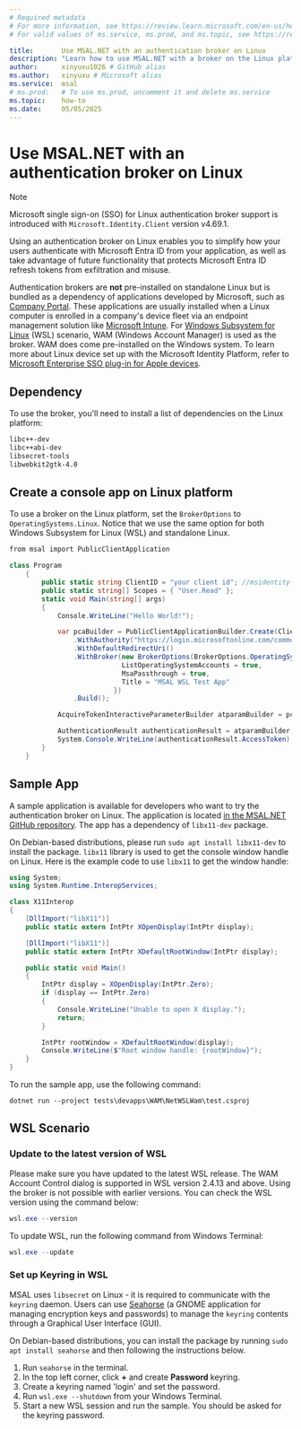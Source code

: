 ```yaml
---
# Required metadata
# For more information, see https://review.learn.microsoft.com/en-us/help/platform/learn-editor-add-metadata?branch=main
# For valid values of ms.service, ms.prod, and ms.topic, see https://review.learn.microsoft.com/en-us/help/platform/metadata-taxonomies?branch=main

title:       Use MSAL.NET with an authentication broker on Linux
description: "Learn how to use MSAL.NET with a broker on the Linux platform."
author:      xinyuxu1026 # GitHub alias
ms.author:   xinyuxu # Microsoft alias
ms.service:  msal
# ms.prod:   # To use ms.prod, uncomment it and delete ms.service
ms.topic:    how-to
ms.date:     05/05/2025
---
```


# Use MSAL.NET with an authentication broker on Linux


> [!NOTE]
> Microsoft single sign-on (SSO) for Linux authentication broker support is introduced with `Microsoft.Identity.Client` version v4.69.1.

Using an authentication broker on Linux enables you to simplify how your users authenticate with Microsoft Entra ID from your application, as well as take advantage of future functionality that protects Microsoft Entra ID refresh tokens from exfiltration and misuse.

Authentication brokers are **not** pre-installed on standalone Linux but is bundled as a dependency of applications developed by Microsoft, such as [Company Portal](/mem/intune-service/user-help/enroll-device-linux). These applications are usually installed when a Linux computer is enrolled in a company's device fleet via an endpoint management solution like [Microsoft Intune](/mem/intune/fundamentals/what-is-intune). For [Windows Subsystem for Linux](/windows/wsl/about) (WSL) scenario, WAM (Windows Account Manager) is used as the broker. WAM does come pre-installed on the Windows system. To learn more about Linux device set up with the Microsoft Identity Platform, refer to [Microsoft Enterprise SSO plug-in for Apple devices](/entra/identity-platform/apple-sso-plugin).

## Dependency

To use the broker, you'll need to install a list of dependencies on the Linux platform:

```bash
libc++-dev
libc++abi-dev
libsecret-tools
libwebkit2gtk-4.0
```

## Create a console app on Linux platform

To use a broker on the Linux platform, set the `BrokerOptions` to `OperatingSystems.Linux`. Notice that we use the same option for both Windows Subsystem for Linux (WSL) and standalone Linux.

```csharp
from msal import PublicClientApplication

class Program
    {
        public static string ClientID = "your client id"; //msidentity-samples-testing tenant
        public static string[] Scopes = { "User.Read" };
        static void Main(string[] args)
        {
            Console.WriteLine("Hello World!");

            var pcaBuilder = PublicClientApplicationBuilder.Create(ClientID)
                .WithAuthority("https://login.microsoftonline.com/common")
                .WithDefaultRedirectUri()
                .WithBroker(new BrokerOptions(BrokerOptions.OperatingSystems.Linux){
                            ListOperatingSystemAccounts = true,
                            MsaPassthrough = true,
                            Title = "MSAL WSL Test App"
                          })
                .Build();

            AcquireTokenInteractiveParameterBuilder atparamBuilder = pcaBuilder.AcquireTokenInteractive(Scopes);

            AuthenticationResult authenticationResult = atparamBuilder.ExecuteAsync().GetAwaiter().GetResult();
            System.Console.WriteLine(authenticationResult.AccessToken);
        }
    }
```

## Sample App 
A sample application is available for developers who want to try the authentication broker on Linux. The application is located [in the MSAL.NET GitHub repository](https://github.com/AzureAD/microsoft-authentication-library-for-dotnet/tree/main/tests/devapps/WAM/NetWSLWam). The app has a dependency of `libx11-dev` package. 

On Debian-based distributions, please run `sudo apt install libx11-dev` to install the package. `libx11` library is used to get the console window handle on Linux. Here is the example code to use `libx11` to get the window handle:
```csharp
using System;
using System.Runtime.InteropServices;

class X11Interop
{
    [DllImport("libX11")]
    public static extern IntPtr XOpenDisplay(IntPtr display);

    [DllImport("libX11")]
    public static extern IntPtr XDefaultRootWindow(IntPtr display);

    public static void Main()
    {
        IntPtr display = XOpenDisplay(IntPtr.Zero);
        if (display == IntPtr.Zero)
        {
            Console.WriteLine("Unable to open X display.");
            return;
        }

        IntPtr rootWindow = XDefaultRootWindow(display);
        Console.WriteLine($"Root window handle: {rootWindow}");
    }
}
```

To run the sample app, use the following command:
```dotnetcli
dotnet run --project tests\devapps\WAM\NetWSLWam\test.csproj
```

## WSL Scenario

### Update to the latest version of WSL

Please make sure you have updated to the latest WSL release. The WAM Account Control dialog is supported in WSL version 2.4.13 and above. Using the broker is not possible with earlier versions. You can check the WSL version using the command below:

```powershell
wsl.exe --version
```

To update WSL, run the following command from Windows Terminal:

```powershell
wsl.exe --update
```

### Set up Keyring in WSL
MSAL uses `libsecret` on Linux - it is required to communicate with the `keyring` daemon. Users can use [Seahorse](https://wiki.gnome.org/Apps/Seahorse/) (a GNOME application for managing encryption keys and passwords) to manage the `keyring` contents through a Graphical User Interface (GUI).

On Debian-based distributions, you can install the package by running `sudo apt install seahorse` and then following the instructions below.

1. Run `seahorse` in the terminal.
2. In the top left corner, click **+** and create **Password** keyring.
3. Create a keyring named 'login' and set the password.
4. Run `wsl.exe --shutdown` from your Windows Terminal.
5. Start a new WSL session and run the sample. You should be asked for the keyring password.

